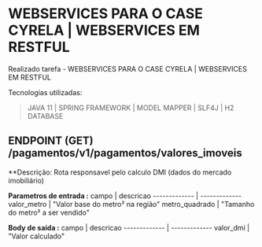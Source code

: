 # WEBSERVICES PARA O CASE CYRELA | WEBSERVICES EM RESTFUL
Realizado tarefa - WEBSERVICES PARA O CASE CYRELA | WEBSERVICES EM RESTFUL

Tecnologias utilizadas:
  > JAVA 11 |
  > SPRING FRAMEWORK |
  > MODEL MAPPER |
  > SLF4J |
  > H2 DATABASE 

## ENDPOINT (GET) /pagamentos/v1/pagamentos/valores_imoveis ##
  
  **Descrição: Rota responsavel pelo calculo DMI (dados do mercado imobiliário)
  
**Parametros de entrada :**
campo  | descricao
------------- | -------------
valor_metro  | "Valor base do metro² na região"
metro_quadrado  | "Tamanho do metro² a ser vendido"
   
**Body de saída :** 
campo  | descricao
------------- | -------------
valor_dmi | "Valor calculado"
  
